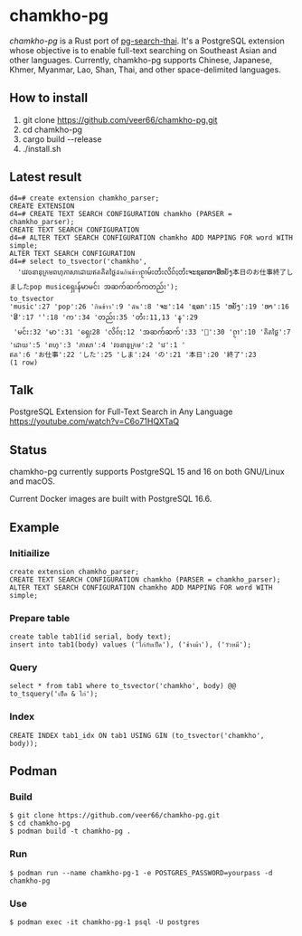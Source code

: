# chamkho-pg

_chamkho-pg_ is a Rust port of [pg-search-thai](https://github.com/zdk/pg-search-thai). It's a PostgreSQL extension whose objective is to enable full-text searching on Southeast Asian and other languages. Currently, chamkho-pg supports Chinese, Japanese, Khmer, Myanmar, Lao, Shan, Thai, and other space-delimited languages.

## How to install

1. git clone https://github.com/veer66/chamkho-pg.git
2. cd chamkho-pg
3. cargo build --release
4. ./install.sh

## Latest result

```
d4=# create extension chamkho_parser;
CREATE EXTENSION
d4=# CREATE TEXT SEARCH CONFIGURATION chamkho (PARSER = chamkho_parser);
CREATE TEXT SEARCH CONFIGURATION
d4=# ALTER TEXT SEARCH CONFIGURATION chamkho ADD MAPPING FOR word WITH simple;
ALTER TEXT SEARCH CONFIGURATION
d4=# select to_tsvector('chamkho',
  'វេវចនានុក្រមពហុភាសាដោយឥតគិតថ្លៃฉันกินข้าวၵႂၢမ်းတႆးလိၵ်ႈတႆးຈະຊອກຫາອີ່ຫຍັງ本日のお仕事終了しましたpop musicရှေးန်မာမင်း အဆက်ဆက်ကတည်း');
to_tsvector
'music':27 'pop':26 'กินข้าว':9 'ฉัน':8 'ຈະ':14 'ຊອກ':15 'ຫຍັງ':19 'ຫາ':16 'ອີ':17 '່':18 'က':34 'တည်း:35 'တႆး:11,13 'န':29
 'မင်း:32 'မာ':31 'ရှေး28 'လိၵ်ႈ:12 'အဆက်ဆက်':33 '်':30 'ၵႂၢ':10 'គិតថ្លៃ':7 'ដោយ':5 'ពហុ':3 'ភាសា':4 'វចនានុក្រម':2 'វេ':1 '
ឥត':6 'お仕事':22 'した':25 'しま':24 'の':21 '本日':20 '終了':23
(1 row)
```

## Talk

PostgreSQL Extension for Full-Text Search in Any Language  https://youtube.com/watch?v=C6o71HQXTaQ

## Status

chamkho-pg currently supports PostgreSQL 15 and 16 on both GNU/Linux and macOS.

Current Docker images are built with PostgreSQL 16.6.

## Example

### Initiailize

```
create extension chamkho_parser;
CREATE TEXT SEARCH CONFIGURATION chamkho (PARSER = chamkho_parser);
ALTER TEXT SEARCH CONFIGURATION chamkho ADD MAPPING FOR word WITH simple;
```

### Prepare table

```
create table tab1(id serial, body text);
insert into tab1(body) values ('ไก่กับเป็ด'), ('ช้างม้า'), ('วัวหมี');
```

### Query

```
select * from tab1 where to_tsvector('chamkho', body) @@ to_tsquery('เป็ด & ไก่');
```

### Index

```
CREATE INDEX tab1_idx ON tab1 USING GIN (to_tsvector('chamkho', body));
```

## Podman

### Build

```
$ git clone https://github.com/veer66/chamkho-pg.git
$ cd chamkho-pg
$ podman build -t chamkho-pg .
```

### Run

```
$ podman run --name chamkho-pg-1 -e POSTGRES_PASSWORD=yourpass -d chamkho-pg
```

### Use

```
$ podman exec -it chamkho-pg-1 psql -U postgres
```
